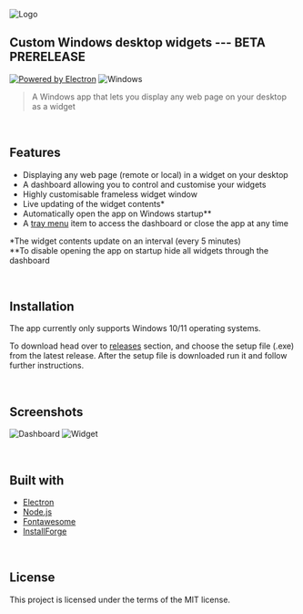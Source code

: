 ![Logo](https://i.imgur.com/1adEOvh.png)
## Custom Windows desktop widgets --- __BETA PRERELEASE__

[![Powered by Electron](https://i.imgur.com/MZqkD2n.png)](http://electronjs.org/) ![Windows](https://img.shields.io/badge/Windows-0078D6?style=for-the-badge&logo=windows&logoColor=white)
&nbsp;
>A Windows app that lets you display any web page on your desktop as a widget

&nbsp;
## Features

- Displaying any web page (remote or local) in a widget on your desktop
- A dashboard allowing you to control and customise your widgets
- Highly customisable frameless widget window
- Live updating of the widget contents*
- Automatically open the app on Windows startup**
- A [tray menu](https://i.imgur.com/V5P7dPA.png) item to access the dashboard or close the app at any time

*The widget contents update on an interval (every 5 minutes)<br />
**To disable opening the app on startup hide all widgets through the dashboard

&nbsp;
## Installation

The app currently only supports Windows 10/11 operating systems.

To download head over to [releases](https://github.com/Toxic48/Custom-Widget-App/releases) section, and choose the setup file (.exe) from the latest release.
After the setup file is downloaded run it and follow further instructions.

&nbsp;
## Screenshots

![Dashboard](https://i.imgur.com/6pdAxpR.png)
![Widget](https://i.imgur.com/VwUWsLS.png)

&nbsp;
## Built with
- [Electron](https://www.electronjs.org/)
- [Node.js](http://nodejs.org)
- [Fontawesome](https://fontawesome.com/)
- [InstallForge](https://installforge.net/)

&nbsp;
## License

This project is licensed under the terms of the MIT license.